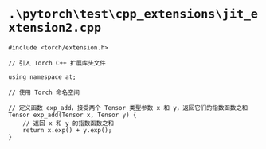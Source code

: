 # `.\pytorch\test\cpp_extensions\jit_extension2.cpp`

```
#include <torch/extension.h>

// 引入 Torch C++ 扩展库头文件

using namespace at;

// 使用 Torch 命名空间

// 定义函数 exp_add，接受两个 Tensor 类型参数 x 和 y，返回它们的指数函数之和
Tensor exp_add(Tensor x, Tensor y) {
    // 返回 x 和 y 的指数函数之和
    return x.exp() + y.exp();
}
```